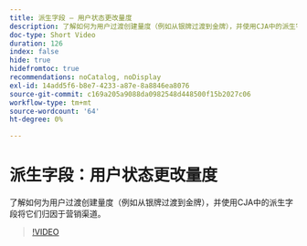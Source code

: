 ```yaml
---
title: 派生字段 — 用户状态更改量度
description: 了解如何为用户过渡创建量度（例如从银牌过渡到金牌），并使用CJA中的派生字段将它们归因于营销渠道。
doc-type: Short Video
duration: 126
index: false
hide: true
hidefromtoc: true
recommendations: noCatalog, noDisplay
exl-id: 14add5f6-b8e7-4233-a87e-8a8846ea8076
source-git-commit: c169a205a9088da0982548d448500f15b2027c06
workflow-type: tm+mt
source-wordcount: '64'
ht-degree: 0%

---
```


# 派生字段：用户状态更改量度

了解如何为用户过渡创建量度（例如从银牌过渡到金牌），并使用CJA中的派生字段将它们归因于营销渠道。

<!-- 85_S103_3442450_125_derived-fields-user-state-change-metrics -->
>[!VIDEO](https://video.tv.adobe.com/v/3460043/?learn=on&enablevpops=true&captions=chi_hans)

